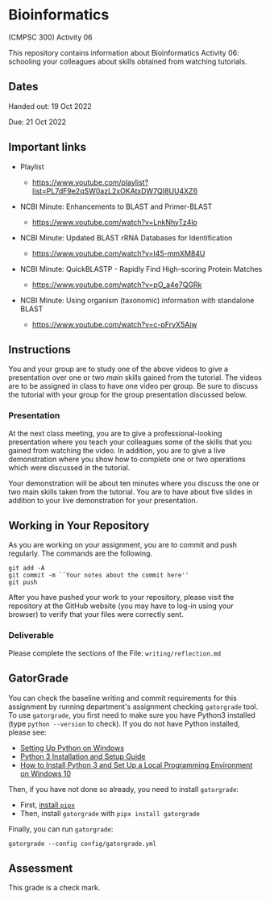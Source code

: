 # Bioinformatics

(CMPSC 300) Activity 06

This repository contains information about Bioinformatics Activity 06: schooling your colleagues about skills obtained from watching tutorials.

## Dates

Handed out: 19 Oct 2022

Due: 21 Oct 2022

## Important links
  + Playlist
    + https://www.youtube.com/playlist?list=PL7dF9e2qSW0azL2xOKAtxDW7QI8UU4XZ6

  + NCBI Minute: Enhancements to BLAST and Primer-BLAST
    + https://www.youtube.com/watch?v=LnkNhyTz4lo


  + NCBI Minute: Updated BLAST rRNA Databases for Identification
    + https://www.youtube.com/watch?v=I45-mmXM84U


  + NCBI Minute: QuickBLASTP - Rapidly Find High-scoring Protein Matches
    + https://www.youtube.com/watch?v=pO_a4e7QGRk


  + NCBI Minute: Using organism (taxonomic) information with standalone BLAST
    + https://www.youtube.com/watch?v=c-pFrvX5Aiw


## Instructions

You and your group are to study one of the above videos to give a presentation over one or two _main_ skills gained from the tutorial. The videos are to be assigned in class to have one video per group. Be sure to discuss the tutorial with your group for the group presentation discussed below.

### Presentation

At the next class meeting, you are to give a professional-looking presentation where you teach your colleagues some of the skills that you gained from watching the video. In addition, you are to give a live demonstration where you show how to complete one or two operations which were discussed in the tutorial.

Your demonstration will be about ten minutes where you discuss the one or two main skills taken from the tutorial. You are to have about five slides in addition to your live demonstration for your presentation.

## Working in Your Repository

As you are working on your assignment, you are to commit and push regularly. The commands are the following.

```
git add -A
git commit -m ``Your notes about the commit here''
git push
```

After you have pushed your work to your repository, please visit the repository at the GitHub website (you may have to log-in using your browser) to verify that your files were correctly sent.

### Deliverable

Please complete the sections of the File: `writing/reflection.md`

## GatorGrade

You can check the baseline writing and commit requirements for this assignment by running department's assignment checking `gatorgrade` tool. To use `gatorgrade`, you first need to make sure you have Python3 installed (type `python --version` to check). If you do not have Python installed, please see:

- [Setting Up Python on Windows](https://realpython.com/lessons/python-windows-setup/)
- [Python 3 Installation and Setup Guide](https://realpython.com/installing-python/)
- [How to Install Python 3 and Set Up a Local Programming Environment on Windows 10](https://www.digitalocean.com/community/tutorials/how-to-install-python-3-and-set-up-a-local-programming-environment-on-windows-10)

Then, if you have not done so already, you need to install `gatorgrade`:

- First, [install `pipx`](https://pypa.github.io/pipx/installation/)
- Then, install `gatorgrade` with `pipx install gatorgrade`

Finally, you can run `gatorgrade`:

`gatorgrade --config config/gatorgrade.yml`

## Assessment

This grade is a check mark.
